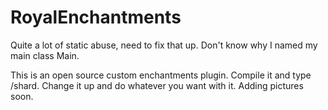 # RoyalEnchantments
Quite a lot of static abuse, need to fix that up. 
Don't know why I named my main class Main.


This is an open source custom enchantments plugin. Compile it and type /shard. Change it up and do whatever you want with it. Adding pictures soon.

